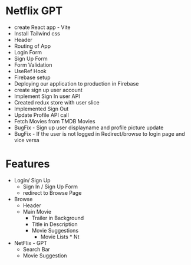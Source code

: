 # Netflix GPT

- create React app - Vite
- Install Tailwind css
- Header
- Routing of App
- Login Form
- Sign Up Form
- Form Validation
- UseRef Hook
- Firebase setup
- Deploying our application to production in Firebase
- create sign up user account
- Implement Sign In user API
- Created  redux store with user slice
- Implemented Sign Out
- Update Profile API call
- Fetch Movies from TMDB Movies
- BugFix - Sign up user displayname and profile picture update
- BugFix - If the user is not logged in Redirect/browse to login page and vice versa


# Features 
- Login/ Sign Up
    - Sign In / Sign Up Form
    - redirect to Browse Page
- Browse
    - Header
    - Main Movie
        - Trailer in Background
        - Title in Description
        - Movie Suggestions
            - Movie Lists  * Nt
- NetFlix - GPT
    - Search Bar 
    - Movie Suggestion
